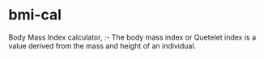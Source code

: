 # bmi-cal
Body Mass Index calculator, :- The body mass index or Quetelet index is a value derived from the mass and height of an individual.
